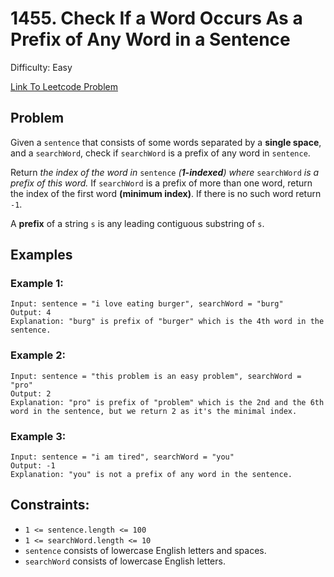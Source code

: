 # 1455. Check If a Word Occurs As a Prefix of Any Word in a Sentence
Difficulty: Easy

[Link To Leetcode Problem](https://leetcode.com/problems/check-if-a-word-occurs-as-a-prefix-of-any-word-in-a-sentence/)

## Problem
Given a `sentence` that consists of some words separated by a **single space**, and a `searchWord`, check if `searchWord` is a prefix of any word in `sentence`.

Return *the index of the word in* `sentence` *(**1-indexed**) where* `searchWord` *is a prefix of this word.* If `searchWord` is a prefix of more than one word, return the index of the first word **(minimum index)**. If there is no such word return `-1`.

A **prefix** of a string `s` is any leading contiguous substring of `s`.

## Examples
### Example 1:
```
Input: sentence = "i love eating burger", searchWord = "burg"
Output: 4
Explanation: "burg" is prefix of "burger" which is the 4th word in the sentence.
```
### Example 2:
```
Input: sentence = "this problem is an easy problem", searchWord = "pro"
Output: 2
Explanation: "pro" is prefix of "problem" which is the 2nd and the 6th word in the sentence, but we return 2 as it's the minimal index.
```
### Example 3:
```
Input: sentence = "i am tired", searchWord = "you"
Output: -1
Explanation: "you" is not a prefix of any word in the sentence.
```

## Constraints:
- `1 <= sentence.length <= 100`
- `1 <= searchWord.length <= 10`
- `sentence` consists of lowercase English letters and spaces.
- `searchWord` consists of lowercase English letters.